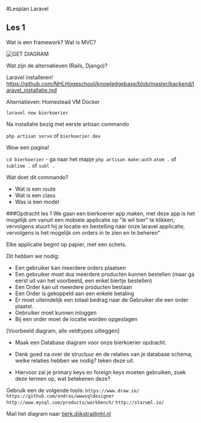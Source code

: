 #Lesplan Laravel

## Les 1

Wat is een framework?
Wat is MVC?

![GET DIAGRAM](get.png)

Wat zijn de alternatieven (Rails, Django)?

Laravel installeren!
<https://github.com/NHLHogeschool/knowledgebase/blob/master/backend/laravel_installatie.md>


Alternatieven:
Homestead
VM
Docker

`laravel new bierkoerier`

Na installatie bezig met eerste artisan commando

`php artisan serve` of `bierkoerier.dev`

Wow een pagina!

`cd bierkoerier` - ga naar het mapje
`php artisan make:auth`
`atom .` of `sublime .` of `subl .`

Wat doet dit commando?
- Wat is een route
- Wat is een class
- Was is een model

###Opdracht les 1
We gaan een bierkoerier app maken, met deze app is het mogelijk om vanuit een mobiele applicatie op "ik wil bier" te klikken, vervolgens stuurt hij je locatie en bestelling naar onze laravel applicatie, vervolgens is het mogelijk om orders in te zien en te beheren"

Elke applicatie begint op papier, met een schets.

Dit hebben we nodig:

- Een gebruiker kan meerdere orders plaatsen
- Een gebruiker moet dus meerdere producten kunnen bestellen (maar ga eerst uit van het voorbeeld, een enkel biertje bestellen)
- Een Order kan uit meerdere producten bestaan
- Een Order is gekoppeld aan een enkele betaling
- Er moet uiteindelijk een totaal bedrag naar de Gebruiker die een order plaatst.
- Gebruiker moet kunnen inloggen
- Bij een order moet de locatie worden opgeslagen

[Voorbeeld diagram, alle veldtypes uitleggen]

- Maak een Database diagram voor onze bierkoerier opdracht.

- Denk goed na over de structuur en de relaties van je database schema, welke relaties hebben we nodig? teken deze uit.
- Hiervoor zal je primary keys en foreign keys moeten gebruiken, zoek deze termen op, wat betekenen deze?

Gebruik een de volgende tools:
`https://www.draw.io/`
`https://github.com/ondras/wwwsqldesigner`
`http://www.mysql.com/products/workbench/`
`http://staruml.io/`

Mail het diagram naar tjerk.dijkstra@nhl.nl



